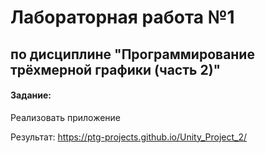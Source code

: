 # Лабораторная работа №1

## по дисциплине "Программирование трёхмерной графики (часть 2)"

#### Задание:

Реализовать приложение

Результат: https://ptg-projects.github.io/Unity_Project_2/

